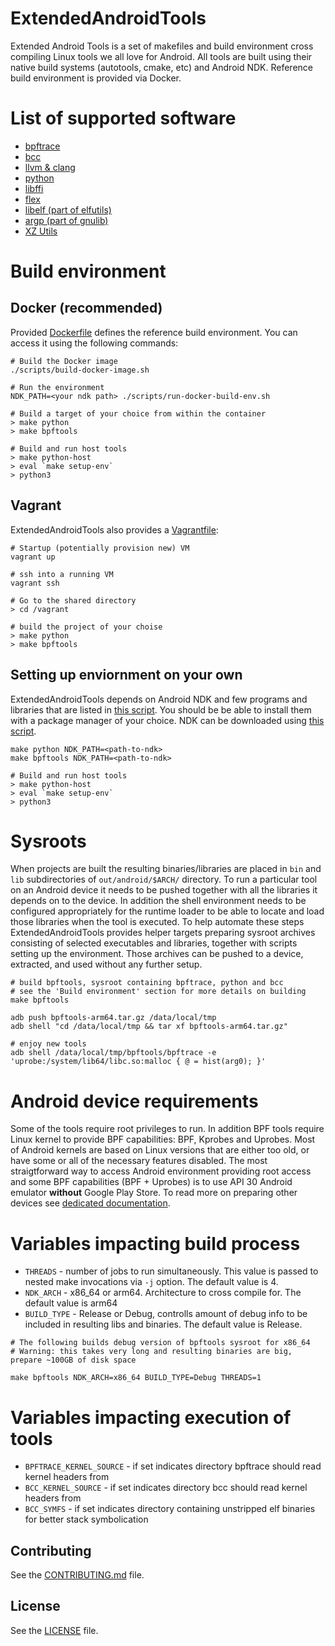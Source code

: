 # ExtendedAndroidTools
Extended Android Tools is a set of makefiles and build environment cross compiling Linux tools we all love for Android. All tools are built using their native build systems (autotools, cmake, etc) and Android NDK. Reference build environment is provided via Docker.

# List of supported software
- [bpftrace](https://github.com/iovisor/bpftrace)
- [bcc](https://github.com/iovisor/bcc)
- [llvm & clang](https://github.com/llvm/llvm-project)
- [python](https://github.com/python/cpython)
- [libffi](https://github.com/libffi/libffi)
- [flex](https://github.com/westes/flex)
- [libelf (part of elfutils)](https://sourceware.org/elfutils/)
- [argp (part of gnulib)](https://www.gnu.org/software/gnulib/)
- [XZ Utils](https://tukaani.org/xz/)

# Build environment
## Docker (recommended)
Provided [Dockerfile](https://github.com/facebookexperimental/ExtendedAndroidTools/blob/main/docker/Dockerfile) defines the reference build environment. You can access it using the following commands:
```
# Build the Docker image
./scripts/build-docker-image.sh

# Run the environment
NDK_PATH=<your ndk path> ./scripts/run-docker-build-env.sh

# Build a target of your choice from within the container
> make python
> make bpftools

# Build and run host tools
> make python-host
> eval `make setup-env`
> python3
```

## Vagrant
ExtendedAndroidTools also provides a [Vagrantfile](https://github.com/facebookexperimental/ExtendedAndroidTools/blob/main/Vagrantfile):
```
# Startup (potentially provision new) VM
vagrant up

# ssh into a running VM
vagrant ssh

# Go to the shared directory
> cd /vagrant

# build the project of your choise
> make python
> make bpftools
```

## Setting up enviornment on your own
ExtendedAndroidTools depends on Android NDK and few programs and libraries that are listed in [this script](https://github.com/facebookexperimental/ExtendedAndroidTools/blob/main/scripts/jammy-install-deps.sh). You should be be able to install them with a package manager of your choice. NDK can be downloaded using [this script](https://github.com/facebookexperimental/ExtendedAndroidTools/blob/main/scripts/download-ndk.sh).

```
make python NDK_PATH=<path-to-ndk>
make bpftools NDK_PATH=<path-to-ndk>

# Build and run host tools
> make python-host
> eval `make setup-env`
> python3
```
# Sysroots
When projects are built the resulting binaries/libraries are placed in `bin` and `lib` subdirectories of `out/android/$ARCH/` directory. To run a particular tool on an Android device it needs to be pushed together with all the libraries it depends on to the device. In addition the shell environment needs to be configured appropriately for the runtime loader to be able to locate and load those libraries when the tool is executed. To help automate these steps ExtendedAndroidTools provides helper targets preparing sysroot archives consisting of selected executables and libraries, together with scripts setting up the environment. Those archives can be pushed to a device, extracted, and used without any further setup.

```
# build bpftools, sysroot containing bpftrace, python and bcc
# see the 'Build environment' section for more details on building
make bpftools

adb push bpftools-arm64.tar.gz /data/local/tmp
adb shell "cd /data/local/tmp && tar xf bpftools-arm64.tar.gz"

# enjoy new tools
adb shell /data/local/tmp/bpftools/bpftrace -e 'uprobe:/system/lib64/libc.so:malloc { @ = hist(arg0); }'
```

# Android device requirements
Some of the tools require root privileges to run. In addition BPF tools require Linux kernel to provide BPF capabilities: BPF, Kprobes and Uprobes. Most of Android kernels are based on Linux versions that are either too old, or have some or all of the necessary features disabled. The most straigtforward way to access Android environment providing root access and some BPF capabilities (BPF + Uprobes) is to use API 30 Android emulator **without** Google Play Store. To read more on preparing other devices see [dedicated documentation](docs/phone_setup.md).

# Variables impacting build process
- `THREADS` - number of jobs to run simultaneously. This value is passed to nested make invocations via `-j` option. The default value is 4.
- `NDK_ARCH` - x86_64 or arm64. Architecture to cross compile for. The default value is arm64
- `BUILD_TYPE` - Release or Debug, controlls amount of debug info to be included in resulting libs and binaries. The default value is Release.

```
# The following builds debug version of bpftools sysroot for x86_64
# Warning: this takes very long and resulting binaries are big, prepare ~100GB of disk space

make bpftools NDK_ARCH=x86_64 BUILD_TYPE=Debug THREADS=1
```

# Variables impacting execution of tools
- `BPFTRACE_KERNEL_SOURCE` - if set indicates directory bpftrace should read kernel headers from
- `BCC_KERNEL_SOURCE` - if set indicates directory bcc should read kernel headers from
- `BCC_SYMFS` - if set indicates directory containing unstripped elf binaries for better stack symbolication

## Contributing
See the [CONTRIBUTING.md](CONTRIBUTING.md) file.

## License
See the [LICENSE](LICENSE) file.
